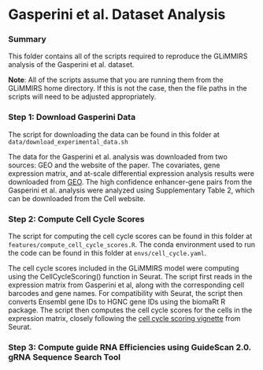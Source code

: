# Gasperini et al. Dataset Analysis

### Summary
This folder contains all of the scripts required to reproduce the GLiMMIRS analysis of the Gasperini et al. dataset.

**Note**: All of the scripts assume that you are running them from the GLiMMIRS home directory. If this is not the case, then the file paths in the scripts will need to be adjusted appropriately.

### Step 1: Download Gasperini Data
The script for downloading the data can be found in this folder at ```data/download_experimental_data.sh```

The data for the Gasperini et al. analysis was downloaded from two sources: GEO and the website of the paper. The covariates, gene expression matrix, and at-scale differential expression analysis results were downloaded from [GEO](https://www.ncbi.nlm.nih.gov/geo/query/acc.cgi?acc=GSE120861). The high confidence enhancer-gene pairs from the Gasperini et al. analysis were analyzed using Supplementary Table 2, which can be downloaded from the Cell website. 

### Step 2: Compute Cell Cycle Scores
The script for computing the cell cycle scores can be found in this folder at ```features/compute_cell_cycle_scores.R```. The conda environment used to run the code can be found in this folder at ```envs/cell_cycle.yaml```.

The cell cycle scores included in the GLiMMIRS model were computing using the CellCycleScoring() function in Seurat. The script first reads in the expression matrix from Gasperini et al, along with the corresponding cell barcodes and gene names. For compatibility with Seurat, the script then converts Ensembl gene IDs to HGNC gene IDs using the biomaRt R package. The script then computes the cell cycle scores for the cells in the expression matrix, closely following the [cell cycle scoring vignette](https://satijalab.org/seurat/articles/cell_cycle_vignette.html) from Seurat.

### Step 3: Compute guide RNA Efficiencies using GuideScan 2.0. gRNA Sequence Search Tool
